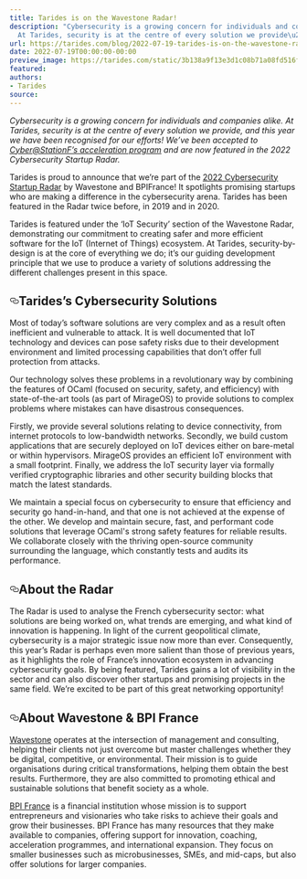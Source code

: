 ```yaml
---
title: Tarides is on the Wavestone Radar!
description: "Cybersecurity is a growing concern for individuals and companies alike.
  At Tarides, security is at the centre of every solution we provide\u2026"
url: https://tarides.com/blog/2022-07-19-tarides-is-on-the-wavestone-radar
date: 2022-07-19T00:00:00-00:00
preview_image: https://tarides.com/static/3b138a9f13e3d1c08b71a08fd516fc3c/0132d/wavestone.jpg
featured:
authors:
- Tarides
source:
---
```


<p><em>Cybersecurity is a growing concern for individuals and companies alike. At Tarides, security is at the centre of every solution we provide, and this year we have been recognised for our efforts! We&rsquo;ve been accepted to <a href="https://tarides.com/blog/2022-06-28-thales-cyber-station-f-selection">Cyber@StationF&rsquo;s acceleration program</a> and are now featured in the 2022 Cybersecurity Startup Radar.</em></p>
<p>Tarides is proud to announce that we&rsquo;re part of the <a href="https://www.wavestone.com/en/insight/cybersecurity-startups-radar-2022/ - [1 Client error: Number of redirects hit maximum amount]">2022 Cybersecurity Startup Radar</a> by Wavestone and BPIFrance! It spotlights promising startups who are making a difference in the cybersecurity arena. Tarides has been featured in the Radar twice before, in 2019 and in 2020.</p>
<p>Tarides is featured under the &lsquo;IoT Security&rsquo; section of the Wavestone Radar, demonstrating our commitment to creating safer and more efficient software for the IoT (Internet of Things) ecosystem. At Tarides, security-by-design is at the core of everything we do; it&rsquo;s our guiding development principle that we use to produce a variety of solutions addressing the different challenges present in this space.</p>
<h2 style="position:relative;"><a href="https://tarides.com/feed.xml#taridess-cybersecurity-solutions" aria-label="taridess cybersecurity solutions permalink" class="anchor before"><svg aria-hidden="true" focusable="false" height="16" version="1.1" viewbox="0 0 16 16" width="16"><path fill-rule="evenodd" d="M4 9h1v1H4c-1.5 0-3-1.69-3-3.5S2.55 3 4 3h4c1.45 0 3 1.69 3 3.5 0 1.41-.91 2.72-2 3.25V8.59c.58-.45 1-1.27 1-2.09C10 5.22 8.98 4 8 4H4c-.98 0-2 1.22-2 2.5S3 9 4 9zm9-3h-1v1h1c1 0 2 1.22 2 2.5S13.98 12 13 12H9c-.98 0-2-1.22-2-2.5 0-.83.42-1.64 1-2.09V6.25c-1.09.53-2 1.84-2 3.25C6 11.31 7.55 13 9 13h4c1.45 0 3-1.69 3-3.5S14.5 6 13 6z"></path></svg></a>Tarides&rsquo;s Cybersecurity Solutions</h2>
<p>Most of today&rsquo;s software solutions are very complex and as a result often inefficient and vulnerable to attack. It is well documented that IoT technology and devices can pose safety risks due to their development environment and limited processing capabilities that don&rsquo;t offer full protection from attacks.</p>
<p>Our technology solves these problems in a revolutionary way by combining the features of OCaml (focused on security, safety, and efficiency) with state-of-the-art tools (as part of MirageOS) to provide solutions to complex problems where mistakes can have disastrous consequences.</p>
<p>Firstly, we provide several solutions relating to device connectivity, from internet protocols to low-bandwidth networks. Secondly, we build custom applications that are securely deployed on IoT devices either on bare-metal or within hypervisors. MirageOS provides an efficient IoT environment with a small footprint. Finally, we address the IoT security layer via formally verified cryptographic libraries and other security building blocks that match the latest standards.</p>
<p>We maintain a special focus on cybersecurity to ensure that efficiency and security go hand-in-hand, and that one is not achieved at the expense of the other. We develop and maintain secure, fast, and performant code solutions that leverage OCaml's strong safety features for reliable results. We collaborate closely with the thriving open-source community surrounding the language, which constantly tests and audits its performance.</p>
<h2 style="position:relative;"><a href="https://tarides.com/feed.xml#about-the-radar" aria-label="about the radar permalink" class="anchor before"><svg aria-hidden="true" focusable="false" height="16" version="1.1" viewbox="0 0 16 16" width="16"><path fill-rule="evenodd" d="M4 9h1v1H4c-1.5 0-3-1.69-3-3.5S2.55 3 4 3h4c1.45 0 3 1.69 3 3.5 0 1.41-.91 2.72-2 3.25V8.59c.58-.45 1-1.27 1-2.09C10 5.22 8.98 4 8 4H4c-.98 0-2 1.22-2 2.5S3 9 4 9zm9-3h-1v1h1c1 0 2 1.22 2 2.5S13.98 12 13 12H9c-.98 0-2-1.22-2-2.5 0-.83.42-1.64 1-2.09V6.25c-1.09.53-2 1.84-2 3.25C6 11.31 7.55 13 9 13h4c1.45 0 3-1.69 3-3.5S14.5 6 13 6z"></path></svg></a>About the Radar</h2>
<p>The Radar is used to analyse the French cybersecurity sector: what solutions are being worked on, what trends are emerging, and what kind of innovation is happening. In light of the current geopolitical climate, cybersecurity is a major strategic issue now more than ever. Consequently, this year&rsquo;s Radar is perhaps even more salient than those of previous years, as it highlights the role of France&rsquo;s innovation ecosystem in advancing cybersecurity goals.
By being featured, Tarides gains a lot of visibility in the sector and can also discover other startups and promising projects in the same field. We&rsquo;re excited to be part of this great networking opportunity!</p>
<h2 style="position:relative;"><a href="https://tarides.com/feed.xml#about-wavestone--bpi-france" aria-label="about wavestone  bpi france permalink" class="anchor before"><svg aria-hidden="true" focusable="false" height="16" version="1.1" viewbox="0 0 16 16" width="16"><path fill-rule="evenodd" d="M4 9h1v1H4c-1.5 0-3-1.69-3-3.5S2.55 3 4 3h4c1.45 0 3 1.69 3 3.5 0 1.41-.91 2.72-2 3.25V8.59c.58-.45 1-1.27 1-2.09C10 5.22 8.98 4 8 4H4c-.98 0-2 1.22-2 2.5S3 9 4 9zm9-3h-1v1h1c1 0 2 1.22 2 2.5S13.98 12 13 12H9c-.98 0-2-1.22-2-2.5 0-.83.42-1.64 1-2.09V6.25c-1.09.53-2 1.84-2 3.25C6 11.31 7.55 13 9 13h4c1.45 0 3-1.69 3-3.5S14.5 6 13 6z"></path></svg></a>About Wavestone &amp; BPI France</h2>
<p><a href="https://www.wavestone.com/en/ - [1 Client error: Number of redirects hit maximum amount]">Wavestone</a> operates at the intersection of management and consulting, helping their clients not just overcome but master challenges whether they be digital, competitive, or environmental. Their mission is to guide organisations during critical transformations, helping them obtain the best results. Furthermore, they are also committed to promoting ethical and sustainable solutions that benefit society as a whole.</p>
<p><a href="https://www.bpifrance.com">BPI France</a> is a financial institution whose mission is to support entrepreneurs and visionaries who take risks to achieve their goals and grow their businesses. BPI France has many resources that they make available to companies, offering support for innovation, coaching, acceleration programmes, and international expansion. They focus on smaller businesses such as microbusinesses, SMEs, and mid-caps, but also offer solutions for larger companies.</p>
